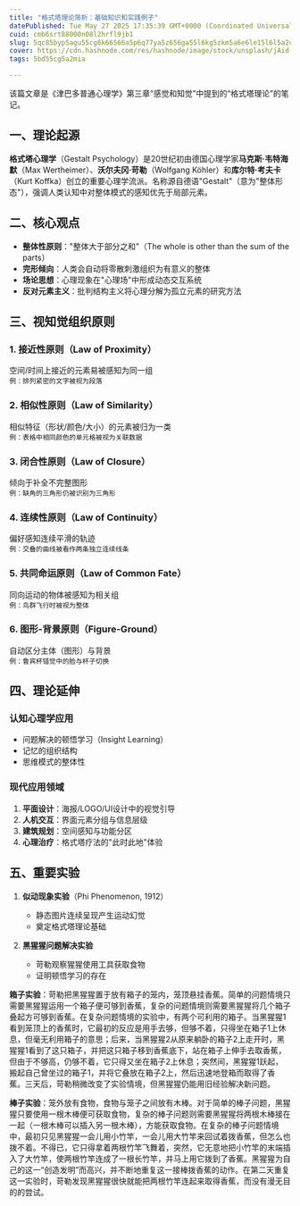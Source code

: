 ```yaml
---
title: "格式塔理论简析：基础知识和实践例子"
datePublished: Tue May 27 2025 17:35:39 GMT+0000 (Coordinated Universal Time)
cuid: cmb6srt88000n08l2hrfl9jb1
slug: 5qc85byp5agu55cg6k66566a5p6q77ya5z656ga55l6kg5zkm5a6e6le15l6l5a2q
cover: https://cdn.hashnode.com/res/hashnode/image/stock/unsplash/jAid-_B1xlo/upload/88135c57a7c6d8947739ecb08ac79478.jpeg
tags: 5bd55cg5a2mia

---
```


该篇文章是《津巴多普通心理学》第三章“感觉和知觉”中提到的“格式塔理论”的笔记。

## 一、理论起源
**格式塔心理学**（Gestalt Psychology）是20世纪初由德国心理学家**马克斯·韦特海默**（Max Wertheimer）、**沃尔夫冈·苛勒**（Wolfgang Köhler）和**库尔特·考夫卡**（Kurt Koffka）创立的重要心理学流派。名称源自德语"Gestalt"（意为"整体形态"），强调人类认知中对整体模式的感知优先于局部元素。

## 二、核心观点
- **整体性原则**："整体大于部分之和"（The whole is other than the sum of the parts）
- **完形倾向**：人类会自动将零散刺激组织为有意义的整体
- **场论思想**：心理现象在"心理场"中形成动态交互系统
- **反对元素主义**：批判结构主义将心理分解为孤立元素的研究方法

## 三、视知觉组织原则
### 1. 接近性原则（Law of Proximity）
空间/时间上接近的元素易被感知为同一组  
`例：排列紧密的文字被视为段落`

### 2. 相似性原则（Law of Similarity）
相似特征（形状/颜色/大小）的元素被归为一类  
`例：表格中相同颜色的单元格被视为关联数据`

### 3. 闭合性原则（Law of Closure）
倾向于补全不完整图形  
`例：缺角的三角形仍被识别为三角形`

### 4. 连续性原则（Law of Continuity）
偏好感知连续平滑的轨迹  
`例：交叠的曲线被看作两条独立连续线条`

### 5. 共同命运原则（Law of Common Fate）
同向运动的物体被感知为相关组  
`例：鸟群飞行时被视为整体`

### 6. 图形-背景原则（Figure-Ground）
自动区分主体（图形）与背景  
`例：鲁宾杯错觉中的脸与杯子切换`

## 四、理论延伸
### 认知心理学应用
- 问题解决的顿悟学习（Insight Learning）
- 记忆的组织结构
- 思维模式的整体性

### 现代应用领域
1. **平面设计**：海报/LOGO/UI设计中的视觉引导
2. **人机交互**：界面元素分组与信息层级
3. **建筑规划**：空间感知与功能分区
4. **心理治疗**：格式塔疗法的"此时此地"体验

## 五、重要实验
1. **似动现象实验**（Phi Phenomenon, 1912）
   - 静态图片连续呈现产生运动幻觉
   - 奠定格式塔理论基础

2. **黑猩猩问题解决实验**
   - 苛勒观察猩猩使用工具获取食物
   - 证明顿悟学习的存在

**箱子实验**：苛勒把黑猩猩置于放有箱子的笼内，笼顶悬挂香蕉。简单的问题情境只需要黑猩猩运用一个箱子便可够到香蕉，复杂的问题情境则需要黑猩猩将几个箱子叠起方可够到香蕉。在复杂问题情境的实验中，有两个可利用的箱子。当黑猩猩1看到笼顶上的香蕉时，它最初的反应是用手去够，但够不着，只得坐在箱子1上休息，但毫无利用箱子的意思；后来，当黑猩猩2从原来躺卧的箱子2上走开时，黑猩猩1看到了这只箱子，并把这只箱子移到香蕉底下，站在箱子上伸手去取香蕉，但由于不够高，仍够不着，它只得又坐在箱子2上休息；突然间，黑猩猩1跃起，搬起自己曾坐过的箱子1，并将它叠放在箱子2上，然后迅速地登箱而取得了香蕉。三天后，苛勒稍微改变了实验情境，但黑猩猩仍能用旧经验解决新问题。

**棒子实验**：笼外放有食物，食物与笼子之间放有木棒。对于简单的棒子问题，黑猩猩只要使用一根木棒便可获取食物，复杂的棒子问题则需要黑猩猩将两根木棒接在一起（一根木棒可以插入另一根木棒），方能获取食物。在复杂的棒子问题情境中，最初只见黑猩猩一会儿用小竹竿，一会儿用大竹竿来回试着拨香蕉，但怎么也拨不着。不得已，它只得拿着两根竹竿飞舞着，突然，它无意地把小竹竿的末端插入了大竹竿，使两根竹竿连成了一根长竹竿，并马上用它拨到了香蕉。黑猩猩为自己的这一“创造发明”而高兴，并不断地重复这一接棒拨香蕉的动作。在第二天重复这一实验时，苛勒发现黑猩猩很快就能把两根竹竿连起来取得香蕉，而没有漫无目的的尝试。

